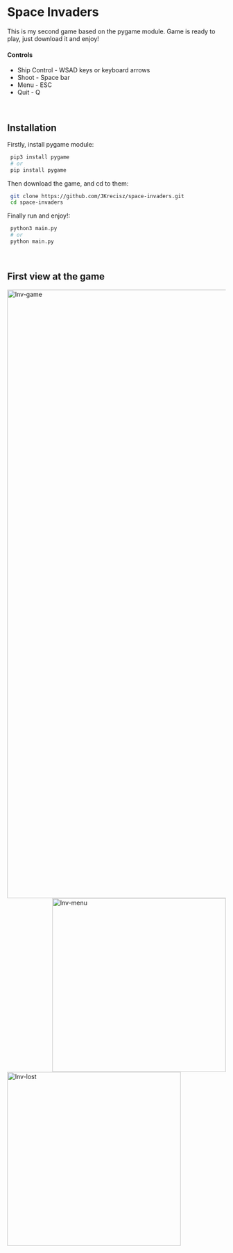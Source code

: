 # Space Invaders
This is my second game based on the pygame module.
Game is ready to play, just download it and enjoy!

#### Controls
 - Ship Control - WSAD keys or keyboard arrows
 - Shoot - Space bar
 - Menu - ESC
 - Quit - Q
 

</br>

## Installation

Firstly, install pygame module: 

```bash
 pip3 install pygame
 # or
 pip install pygame
```

Then download the game, and cd to them:

```bash
 git clone https://github.com/JKrecisz/space-invaders.git
 cd space-invaders

```

Finally run and enjoy!:

```bash
 python3 main.py
 # or
 python main.py
```
</br>

## First view at the game
<img width="1400" alt="Inv-game" src="https://user-images.githubusercontent.com/93099511/148634083-2605ac39-ceb2-4558-8fc0-d74e8b6be47b.png">

<img width="400" alt="Inv-menu" align="right" src="https://user-images.githubusercontent.com/93099511/148634089-d7548400-3e26-4b55-b4c8-69c3a87b01c3.png">
<img width="400" alt="Inv-lost" align="left" src="https://user-images.githubusercontent.com/93099511/148634086-497251bf-5c79-4f7b-81a4-d0a646ed8567.png">

